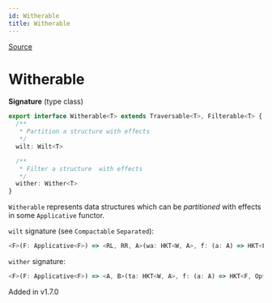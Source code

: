 ```yaml
---
id: Witherable
title: Witherable
---
```


[Source](https://github.com/gcanti/fp-ts/blob/master/src/Witherable.ts)

# Witherable

**Signature** (type class)

```ts
export interface Witherable<T> extends Traversable<T>, Filterable<T> {
  /**
   * Partition a structure with effects
   */
  wilt: Wilt<T>

  /**
   * Filter a structure  with effects
   */
  wither: Wither<T>
}
```

`Witherable` represents data structures which can be _partitioned_ with effects in some `Applicative` functor.

`wilt` signature (see `Compactable` `Separated`):

```ts
<F>(F: Applicative<F>) => <RL, RR, A>(wa: HKT<W, A>, f: (a: A) => HKT<F, Either<RL, RR>>) => HKT<F, Separated<HKT<W, RL>, HKT<W, RR>>>
```

`wither` signature:

```ts
<F>(F: Applicative<F>) => <A, B>(ta: HKT<W, A>, f: (a: A) => HKT<F, Option<B>>) => HKT<F, HKT<W, B>>
```

Added in v1.7.0
